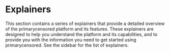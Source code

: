 # Explainers

This section contains a series of explainers that provide a detailed overview of the primarycensored platform and its features. These explainers are designed to help you understand the platform and its capabilities, and to provide you with the information you need to get started using primarycensored. See the sidebar for the list of explainers.
